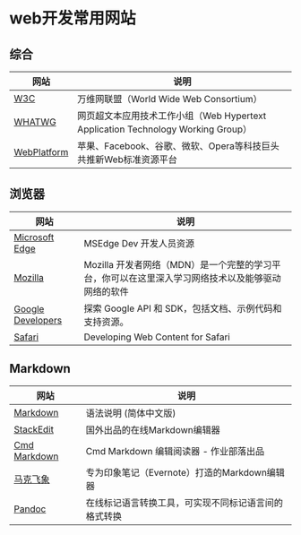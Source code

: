 # web开发常用网站

## 综合

| 网站 | 说明 |
| ------ |------|
| [W3C](https://www.w3.org/) | 万维网联盟（World Wide Web Consortium） |
| [WHATWG](https://whatwg.org/) | 网页超文本应用技术工作小组（Web Hypertext Application Technology Working Group） |
| [WebPlatform](http://www.webplatform.org/) | 苹果、Facebook、谷歌、微软、Opera等科技巨头共推新Web标准资源平台 |

## 浏览器
| 网站 | 说明 |
| ------ |------|
| [Microsoft Edge](https://dev.windows.com/zh-cn/microsoft-edge/) | MSEdge Dev 开发人员资源 |
| [Mozilla](https://developer.mozilla.org/zh-CN/) | Mozilla 开发者网络（MDN）是一个完整的学习平台，你可以在这里深入学习网络技术以及能够驱动网络的软件 |
| [Google Developers](https://developers.google.com/) | 探索 Google API 和 SDK，包括文档、示例代码和支持资源。 |
| [Safari](https://developer.apple.com/library/ios/documentation/AppleApplications/Reference/SafariWebContent/Introduction/Introduction.html#//apple_ref/doc/uid/TP40002051-CH1-SW1) | Developing Web Content for Safari |

## Markdown

| 网站 | 说明 |
| ------ |------|
| [Markdown](http://wowubuntu.com/markdown/) | 语法说明 (简体中文版) |
| [StackEdit](https://stackedit.io/) | 国外出品的在线Markdown编辑器 |
| [Cmd Markdown](https://www.zybuluo.com/mdeditor) | Cmd Markdown 编辑阅读器 - 作业部落出品 |
| [马克飞象](https://maxiang.io/) | 专为印象笔记（Evernote）打造的Markdown编辑器 |
| [Pandoc](http://pandoc.org/try/) | 在线标记语言转换工具，可实现不同标记语言间的格式转换 |
